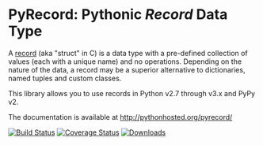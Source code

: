 # PyRecord: Pythonic *Record* Data Type

A [record][4] (aka "struct" in C) is a data type with a pre-defined collection
of values (each with a unique name) and no operations. Depending on the nature
of the data, a record may be a superior alternative to dictionaries, named
tuples and custom classes.

This library allows you to use records in Python v2.7 through v3.x and PyPy v2.

The documentation is available at http://pythonhosted.org/pyrecord/

[![Build Status](https://travis-ci.org/gnarea/pyrecord.png?branch=master)][1]
[![Coverage Status](https://coveralls.io/repos/gnarea/pyrecord/badge.png)][2]
[![Downloads](https://pypip.in/d/pyrecord/badge.png)][3]

[1]: https://travis-ci.org/gnarea/pyrecord
[2]: https://coveralls.io/r/gnarea/pyrecord
[3]: https://pypi.python.org/pypi/pyrecord/
[4]: http://en.wikipedia.org/wiki/Record_(computer_science)
